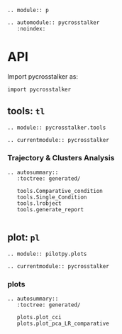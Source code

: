```{eval-rst}
.. module:: p
```

```{eval-rst}
.. automodule:: pycrosstalker
   :noindex:
```

# API

Import pycrosstalker as:

```
import pycrosstalker
```

## tools: `tl`

```{eval-rst}
.. module:: pycrosstalker.tools
```

```{eval-rst}
.. currentmodule:: pycrosstalker
```


### Trajectory & Clusters Analysis

```{eval-rst}
.. autosummary::
   :toctree: generated/

   tools.Comparative_condition
   tools.Single_Condition
   tools.lrobject
   tools.generate_report
  
```
## plot: `pl`

```{eval-rst}
.. module:: pilotpy.plots
```

```{eval-rst}
.. currentmodule:: pycrosstalker
```
### plots

```{eval-rst}
.. autosummary::
   :toctree: generated/

   plots.plot_cci
   plots.plot_pca_LR_comparative
   
```
